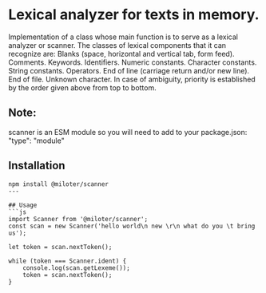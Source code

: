 # Lexical analyzer for texts in memory.

Implementation of a class whose main function is to
serve as a lexical analyzer or scanner.
The classes of lexical components that it can recognize are:
Blanks (space, horizontal and vertical tab, form feed).
    Comments.
    Keywords.
    Identifiers.
    Numeric constants.
    Character constants.
    String constants.
    Operators.
    End of line (carriage return and/or new line).
    End of file.
    Unknown character.
In case of ambiguity, priority is established
by the order given above from top to bottom.

## Note:
scanner is an ESM module so you will need to add to your package.json: "type": "module"

## Installation
```bash/poershell
npm install @miloter/scanner
---

## Usage
```js
import Scanner from '@miloter/scanner';
const scan = new Scanner('hello world\n new \r\n what do you \t bring us');

let token = scan.nextToken();

while (token === Scanner.ident) {
    console.log(scan.getLexeme());
    token = scan.nextToken();
}
```
